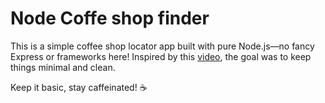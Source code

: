 # Node Coffe shop finder
This is a simple coffee shop locator app built with pure Node.js—no fancy
Express or frameworks here! Inspired by this [video](https://www.youtube.com/watch?v=dCuefNScYKM), 
the goal was to keep things minimal and clean.

Keep it basic, stay caffeinated! ☕
